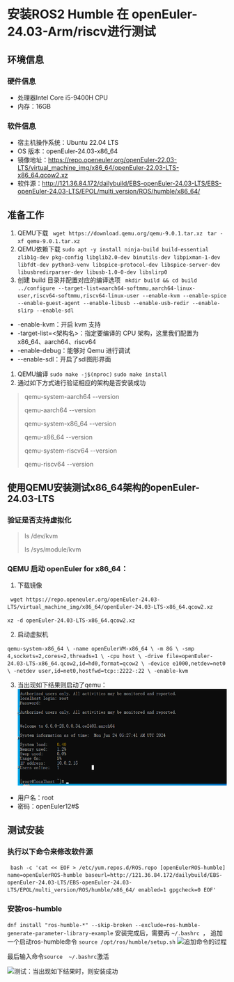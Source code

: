 # 安装ROS2 Humble 在 openEuler-24.03-Arm/riscv进行测试
## 环境信息
### 硬件信息
- 处理器Intel Core i5-9400H CPU
- 内存：16GB
### 软件信息
- 宿主机操作系统：Ubuntu 22.04 LTS
- OS 版本：openEuler-24.03-x86_64
- 镜像地址：https://repo.openeuler.org/openEuler-22.03-LTS/virtual_machine_img/x86_64/openEuler-22.03-LTS-x86_64.qcow2.xz
- 软件源：http://121.36.84.172/dailybuild/EBS-openEuler-24.03-LTS/EBS-openEuler-24.03-LTS/EPOL/multi_version/ROS/humble/x86_64/
## 准备工作
1. QEMU下载
`` wget https://download.qemu.org/qemu-9.0.1.tar.xz``
`` tar -xf qemu-9.0.1.tar.xz``
2. QEMU依赖下载
`` sudo apt -y install ninja-build build-essential zlib1g-dev pkg-config libglib2.0-dev binutils-dev libpixman-1-dev libfdt-dev python3-venv libspice-protocol-dev libspice-server-dev libusbredirparser-dev libusb-1.0-0-dev libslirp0 ``
3. 创建 build 目录并配置对应的编译选项
`` mkdir build && cd build``
`` ../configure --target-list=aarch64-softmmu,aarch64-linux-user,riscv64-softmmu,riscv64-linux-user --enable-kvm --enable-spice --enable-guest-agent --enable-libusb --enable-usb-redir --enable-slirp --enable-sdl ``
* -enable-kvm：开启 kvm 支持
* -target-list=<架构名>：指定要编译的 CPU 架构，这里我们配置为 x86_64、aarch64、riscv64
* -enable-debug：能够对 Qemu 进行调试
* --enable-sdl：开启了sdl图形界面
1. QEMU编译
``sudo make -j$(nproc)``
``sudo make install``
1. 通过如下方式进行验证相应的架构是否安装成功
> qemu-system-aarch64 --version
>
> qemu-aarch64 --version
> 
> qemu-system-x86_64 --version
> 
> qemu-x86_64 --version
> 
> qemu-system-riscv64 --version
> 
> qemu-riscv64 --version

## 使用QEMU安装测试x86_64架构的openEuler-24.03-LTS
### 验证是否支持虚拟化
>ls /dev/kvm
>
>ls /sys/module/kvm
>

### QEMU 启动 openEuler for x86_64：
1. 下载镜像

`` wget https://repo.openeuler.org/openEuler-24.03-LTS/virtual_machine_img/x86_64/openEuler-24.03-LTS-x86_64.qcow2.xz``

``xz -d openEuler-24.03-LTS-x86_64.qcow2.xz``


2. 启动虚拟机
   
`` qemu-system-x86_64 \
  -name openEulerVM-x86_64 \
  -m 8G \
  -smp 4,sockets=2,cores=2,threads=1 \
  -cpu host \
  -drive file=openEuler-24.03-LTS-x86_64.qcow2,id=hd0,format=qcow2 \
  -device e1000,netdev=net0 \
  -netdev user,id=net0,hostfwd=tcp::2222-:22 \
  -enable-kvm ``

3. 当出现如下结果则启动了qemu：
![输入账号、密码](https://github.com/chenhui242/PLCT--/blob/main/images/%E7%99%BB%E5%BD%95.png)
- 用户名：root
- 密码：openEuler12#$


## 测试安装
### 执行以下命令来修改软件源
`` bash -c 'cat << EOF > /etc/yum.repos.d/ROS.repo
[openEulerROS-humble]
name=openEulerROS-humble
baseurl=http://121.36.84.172/dailybuild/EBS-openEuler-24.03-LTS/EBS-openEuler-24.03-LTS/EPOL/multi_version/ROS/humble/x86_64/
enabled=1
gpgcheck=0
EOF'``
### 安装ros-humble
```dnf install "ros-humble-*" --skip-broken --exclude=ros-humble-generate-parameter-library-example```
安装完成后，需要再
```~/.bashrc ```，
追加一个启动ros-humble命令
```source /opt/ros/humble/setup.sh```
![追加命令的过程](https://github.com/chenhui242/PLCT--/blob/main/images/%E8%BF%BD%E5%8A%A0.png)

最后输入命令```source  ~/.bashrc```激活

![测试：当出现如下结果时，则安装成功](https://github.com/chenhui242/PLCT--/blob/main/images/%E6%B5%8B%E8%AF%95.png)


















